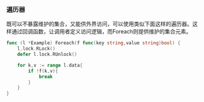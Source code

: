 ### 遍历器
既可以不暴露维护的集合，又能供外界访问，可以使用类似下面这样的遍历器。这样通过回调函数，让调用者定义访问逻辑，而Foreach则提供维护的集合元素。
```go
func (l *Example) Foreach(f func(key string,value string)bool) {
    l.lock.RLock()
    defer l.lock.RUnlock()

    for k,v := range l.data{
        if !f(k,v){
            break
        }
    }
}
```